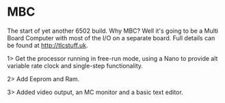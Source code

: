 # MBC
The start of yet another 6502 build. Why MBC? Well it's going to be a Multi Board Computer with most of the I/O on a separate board. Full details can be found at http://tlcstuff.uk.

1> Get the processor running in free-run mode, using a Nano to provide alt variable rate clock and single-step functionality.

2> Add Eeprom and Ram.

3> Added video output, an MC monitor and a basic text editor.